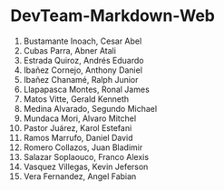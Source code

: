 # DevTeam-Markdown-Web

1.    Bustamante Inoach, Cesar Abel
2.    Cubas Parra, Abner Atali
3.    Estrada Quiroz, Andrés Eduardo
4.    Ibañez Cornejo, Anthony Daniel 
5.    Ibañez Chanamé, Ralph Junior
6.    Llapapasca Montes, Ronal James
7.    Matos Vitte, Gerald Kenneth
8.    Medina Alvarado, Segundo Michael
9.    Mundaca Mori, Alvaro Mitchel
10.   Pastor Juárez, Karol Estefani
11.   Ramos Marrufo, Daniel David 
12.   Romero Collazos, Juan Bladimir
13.   Salazar Soplaouco, Franco Alexis
14.   Vasquez Villegas, Kevin Jeferson
15.   Vera Fernandez, Angel Fabian